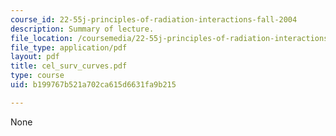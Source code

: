 ```yaml
---
course_id: 22-55j-principles-of-radiation-interactions-fall-2004
description: Summary of lecture.
file_location: /coursemedia/22-55j-principles-of-radiation-interactions-fall-2004/b199767b521a702ca615d6631fa9b215_cel_surv_curves.pdf
file_type: application/pdf
layout: pdf
title: cel_surv_curves.pdf
type: course
uid: b199767b521a702ca615d6631fa9b215

---
```

None